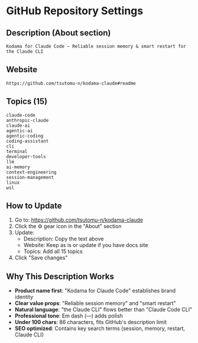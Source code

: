 # GitHub Repository Settings

## Description (About section)
```
Kodama for Claude Code — Reliable session memory & smart restart for the Claude CLI
```

## Website
```
https://github.com/tsutomu-n/kodama-claude#readme
```

## Topics (15)
```
claude-code
anthropic-claude
claude-ai
agentic-ai
agentic-coding
coding-assistant
cli
terminal
developer-tools
llm
ai-memory
context-engineering
session-management
linux
wsl
```

## How to Update

1. Go to: https://github.com/tsutomu-n/kodama-claude
2. Click the ⚙️ gear icon in the "About" section
3. Update:
   - Description: Copy the text above
   - Website: Keep as is or update if you have docs site
   - Topics: Add all 15 topics
4. Click "Save changes"

## Why This Description Works

- **Product name first**: "Kodama for Claude Code" establishes brand identity
- **Clear value props**: "Reliable session memory" and "smart restart" 
- **Natural language**: "the Claude CLI" flows better than "Claude Code CLI"
- **Professional tone**: Em dash (—) adds polish
- **Under 100 chars**: 86 characters, fits GitHub's description limit
- **SEO optimized**: Contains key search terms (session, memory, restart, Claude CLI)